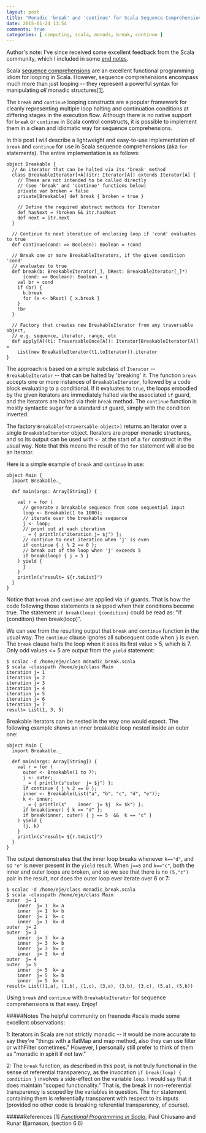 ```yaml
---
layout: post
title: "Monadic 'break' and 'continue' for Scala Sequence Comprehensions"
date: 2015-01-24 11:54
comments: true
categories: [ computing, scala, monads, break, continue ]
---
```


Author's note: I've since received some excellent feedback from the Scala community, which I included in some [end notes](#notes).

Scala [sequence comprehensions](http://docs.scala-lang.org/tutorials/tour/sequence-comprehensions.html) are an excellent functional programming idiom for looping in Scala.  However, sequence comprehensions encompass much more than just looping -- they represent a powerful syntax for manipulating _all_ monadic structures[[1]](#ref1).

The `break` and `continue` looping constructs are a popular framework for cleanly representing multiple loop halting and continuation conditions at differing stages in the execution flow.  Although there is no native support for `break` or `continue` in Scala control constructs, it is possible to implement them in a clean and idiomatic way for sequence comprehensions.

In this post I will describe a lightweight and easy-to-use implementation of `break` and `continue` for use in Scala sequence comprehensions (aka `for` statements).  The entire implementation is as follows:

    object Breakable {
      // An iterator that can be halted via its 'break' method
      class BreakableIterator[+A](itr: Iterator[A]) extends Iterator[A] {
        // These are not intended to be called directly
        // (see 'break' and 'continue' functions below)
        private var broken = false
        private[Breakable] def break { broken = true }

        // Define the required abstract methods for Iterator
        def hasNext = !broken && itr.hasNext
        def next = itr.next
      }

      // Continue to next iteration of enclosing loop if 'cond' evaluates to true
      def continue(cond: => Boolean): Boolean = !cond

      // Break one or more BreakableIterators, if the given condition 'cond'
      // evaluates to true
      def break(b: BreakableIterator[_], bRest: BreakableIterator[_]*)
          (cond: => Boolean): Boolean = {
        val br = cond
        if (br) {
          b.break
          for (x <- bRest) { x.break }
        }
        !br
      }

      // Factory that creates new BreakableIterator from any traversable object,
      // e.g. sequence, iterator, range, etc
      def apply[A](t1: TraversableOnce[A]): Iterator[BreakableIterator[A]] =
        List(new BreakableIterator(t1.toIterator)).iterator
    }

The approach is based on a simple subclass of `Iterator` -- `BreakableIterator` -- that can be halted by 'breaking' it.  The function `break` accepts one or more instances of `BreakableIterator`, followed by a code block evaluating to a conditional.  If it evaluates to `true`, the loops embodied by the given iterators are immediately halted via the associated `if` guard, and the iterators are halted via their `break` method.  The `continue` function is mostly syntactic sugar for a standard `if` guard, simply with the condition inverted.

The factory `Breakable(<traversable-object>)` returns an Iterator over a single `BreakableIterator` object.  Iterators are proper monadic structures, and so its output can be used with `<-` at the start of a `for` construct in the usual way.  Note that this means the result of the `for` statement will also be an Iterator.

Here is a simple example of `break` and `continue` in use:

    object Main {
      import Breakable._

      def main(args: Array[String]) {

        val r = for (
          // generate a breakable sequence from some sequential input
          loop <- Breakable(1 to 1000);
          // iterate over the breakable sequence
          j <- loop;
          // print out at each iteration
          _ = { println(s"iteration j= $j") };
          // continue to next iteration when 'j' is even
          if continue { j % 2 == 0 };
          // break out of the loop when 'j' exceeds 5
          if break(loop) { j > 5 }
        ) yield {
          j
        }
        println(s"result= ${r.toList}")
      }
    }

Notice that `break` and `continue` are applied via `if` guards.  That is how the code following those statements is skipped when their conditions become true.  The statement `if break(loop) {condition}` could be read as: "if {condition} then break(loop)".

We can see from the resulting output that `break` and `continue` function in the usual way.  The `continue` clause ignores all subsequent code when `j` is even.  The `break` clause halts the loop when it sees its first value > 5, which is 7.  Only odd values <= 5 are output from the `yield` statement:

    $ scalac -d /home/eje/class monadic_break.scala
    $ scala -classpath /home/eje/class Main
    iteration j= 1
    iteration j= 2
    iteration j= 3
    iteration j= 4
    iteration j= 5
    iteration j= 6
    iteration j= 7
    result= List(1, 3, 5)

Breakable iterators can be nested in the way one would expect.  The following example shows an inner breakable loop nested inside an outer one:

    object Main {
      import Breakable._

      def main(args: Array[String]) {
        val r = for (
          outer <- Breakable(1 to 7);
          j <- outer;
          _ = { println(s"outer  j= $j") };
          if continue { j % 2 == 0 };
          inner <- Breakable(List("a", "b", "c", "d", "e"));
          k <- inner;
          _ = { println(s"    inner  j= $j  k= $k") };
          if break(inner) { k == "d" };
          if break(inner, outer) { j == 5  &&  k == "c" }
        ) yield {
          (j, k)
        }
        println(s"result= ${r.toList}")
      }
    }

The output demonstrates that the inner loop breaks whenever `k=="d"`, and so `"e"` is never present in the `yield` result.  When `j==5` and `k=="c"`, both the inner and outer loops are broken, and so we see that there is no `(5,"c")` pair in the result, nor does the outer loop ever iterate over 6 or 7:

    $ scalac -d /home/eje/class monadic_break.scala
    $ scala -classpath /home/eje/class Main
    outer  j= 1
        inner  j= 1  k= a
        inner  j= 1  k= b
        inner  j= 1  k= c
        inner  j= 1  k= d
    outer  j= 2
    outer  j= 3
        inner  j= 3  k= a
        inner  j= 3  k= b
        inner  j= 3  k= c
        inner  j= 3  k= d
    outer  j= 4
    outer  j= 5
        inner  j= 5  k= a
        inner  j= 5  k= b
        inner  j= 5  k= c
    result= List((1,a), (1,b), (1,c), (3,a), (3,b), (3,c), (5,a), (5,b))

Using `break` and `continue` with `BreakableIterator` for sequence comprehensions is that easy.  Enjoy!

<a name="notesname" id="notes"></a>
#####Notes
The helpful community on freenode #scala made some excellent observations:

1: Iterators in Scala are not strictly monadic -- it would be more accurate to say they're "things with a flatMap and map method, also they can use filter or withFilter sometimes."  However, I personally still prefer to think of them as "monadic in spirit if not law."

2: The `break` function, as described in this post, is not truly functional in the sense of referential transparency, as the invocation `if break(loop) { condition }` involves a side-effect on the variable `loop`.  I would say that it does maintain "scoped functionality."  That is, the break in non-referential transparency is scoped by the variables in question.  The `for` statement containing them is referentially transparent with respect to its inputs (provided no other code is breaking referential transparency, of course).


#####References
<a name="ref1name" id="ref1">[1] </a>_[Functional Programming in Scala](http://www.manning.com/bjarnason/)_, Paul Chiusano and Runar Bjarnason, (section 6.6)
